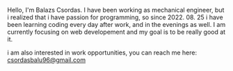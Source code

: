 Hello, I'm Balazs Csordas. I have been working as mechanical engineer, but i realized that i have passion for programming, so since 2022. 08. 25 
i have been learning coding every day after work, and in the evenings as well. I am currently focusing on web developement and my goal is to be
really good at it.

i am also interested in work opportunities, you can reach me here: csordasbalu96@gmail.com
